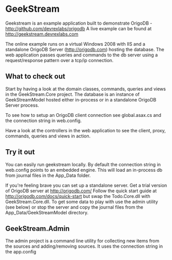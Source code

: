 GeekStream
==========
Geekstream is an example application built to demonstrate OrigoDB  - http://github.com/devrexlabs/origodb
A live example can be found at http://geekstream.devrexlabs.com


The online example runs on a virtual Windows 2008 with IIS and a standalone OrigoDB Server (http://origodb.com) hosting the database. The web application passes queries and commands to the db server using a request/response pattern over a tcp/ip connection.

What to check out
------------
Start by having a look at the domain classes, commands, queries and views in the GeekStream.Core project. The database is an instance of GeekStreamModel hosted either in-process or in a standalone OrigoDB Server process. 

To see how to setup an OrigoDB client connection see global.asax.cs and the connection string in web.config.

Have a look at the controllers in the web application to see the client, proxy, commands, queries and views in action.


Try it out
-------------------------
You can easily run geekstream locally. By default the connection string in web.config points to an embedded engine. This will load an in-process db from journal files in the App_Data folder.

If you're feeling brave you can set up a standalone server. Get a trial version of OrigoDB server at http://origodb.com/  Follow the quick start guide at http://origodb.com/docs/quick-start but swap the Todo.Core.dll with GeekStream.Core.dll. 
To get some data to play with use the admin utility (see below) or stop the server and copy the journal files from the App_Data/GeekStreamModel directory.

GeekStream.Admin
----------------------------
The admin project is a command line utility for collecting new items from the sources and adding/removing sources.
It uses the connection string in the app.config

